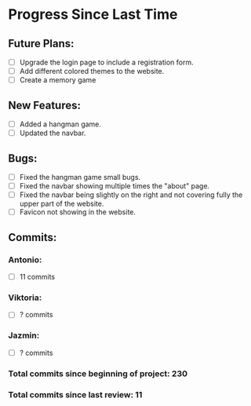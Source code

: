 # Progress Since Last Time

## Future Plans:
- [ ] Upgrade the login page to include a registration form.
- [ ] Add different colored themes to the website.
- [ ] Create a memory game

## New Features:
- [ ] Added a hangman game.
- [ ] Updated the navbar.

## Bugs:
- [ ] Fixed the hangman game small bugs.
- [ ] Fixed the navbar showing multiple times the "about" page.
- [ ] Fixed the navbar being slightly on the right and not covering fully the upper part of the website.
- [ ] Favicon not showing in the website.

## Commits:

### Antonio:
- [ ] 11 commits
### Viktoria:
- [ ] ? commits
### Jazmin:
- [ ] ? commits

### Total commits since beginning of project: 230
### Total commits since last review: 11 